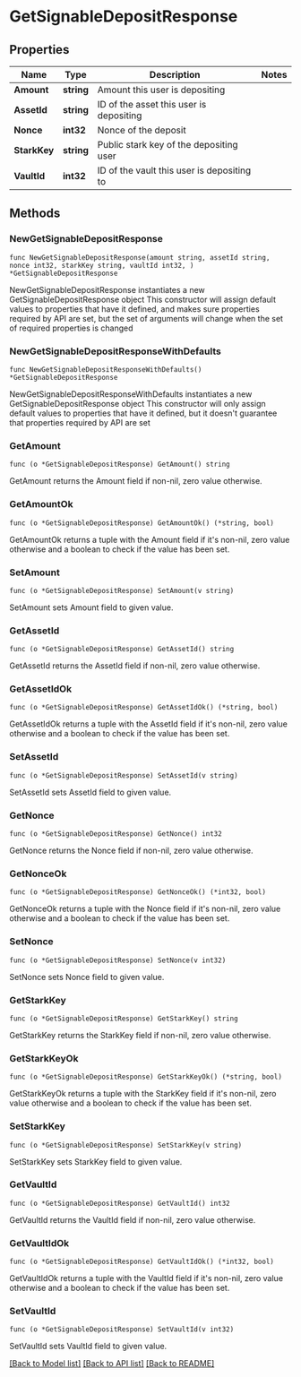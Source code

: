 # GetSignableDepositResponse

## Properties

Name | Type | Description | Notes
------------ | ------------- | ------------- | -------------
**Amount** | **string** | Amount this user is depositing | 
**AssetId** | **string** | ID of the asset this user is depositing | 
**Nonce** | **int32** | Nonce of the deposit | 
**StarkKey** | **string** | Public stark key of the depositing user | 
**VaultId** | **int32** | ID of the vault this user is depositing to | 

## Methods

### NewGetSignableDepositResponse

`func NewGetSignableDepositResponse(amount string, assetId string, nonce int32, starkKey string, vaultId int32, ) *GetSignableDepositResponse`

NewGetSignableDepositResponse instantiates a new GetSignableDepositResponse object
This constructor will assign default values to properties that have it defined,
and makes sure properties required by API are set, but the set of arguments
will change when the set of required properties is changed

### NewGetSignableDepositResponseWithDefaults

`func NewGetSignableDepositResponseWithDefaults() *GetSignableDepositResponse`

NewGetSignableDepositResponseWithDefaults instantiates a new GetSignableDepositResponse object
This constructor will only assign default values to properties that have it defined,
but it doesn't guarantee that properties required by API are set

### GetAmount

`func (o *GetSignableDepositResponse) GetAmount() string`

GetAmount returns the Amount field if non-nil, zero value otherwise.

### GetAmountOk

`func (o *GetSignableDepositResponse) GetAmountOk() (*string, bool)`

GetAmountOk returns a tuple with the Amount field if it's non-nil, zero value otherwise
and a boolean to check if the value has been set.

### SetAmount

`func (o *GetSignableDepositResponse) SetAmount(v string)`

SetAmount sets Amount field to given value.


### GetAssetId

`func (o *GetSignableDepositResponse) GetAssetId() string`

GetAssetId returns the AssetId field if non-nil, zero value otherwise.

### GetAssetIdOk

`func (o *GetSignableDepositResponse) GetAssetIdOk() (*string, bool)`

GetAssetIdOk returns a tuple with the AssetId field if it's non-nil, zero value otherwise
and a boolean to check if the value has been set.

### SetAssetId

`func (o *GetSignableDepositResponse) SetAssetId(v string)`

SetAssetId sets AssetId field to given value.


### GetNonce

`func (o *GetSignableDepositResponse) GetNonce() int32`

GetNonce returns the Nonce field if non-nil, zero value otherwise.

### GetNonceOk

`func (o *GetSignableDepositResponse) GetNonceOk() (*int32, bool)`

GetNonceOk returns a tuple with the Nonce field if it's non-nil, zero value otherwise
and a boolean to check if the value has been set.

### SetNonce

`func (o *GetSignableDepositResponse) SetNonce(v int32)`

SetNonce sets Nonce field to given value.


### GetStarkKey

`func (o *GetSignableDepositResponse) GetStarkKey() string`

GetStarkKey returns the StarkKey field if non-nil, zero value otherwise.

### GetStarkKeyOk

`func (o *GetSignableDepositResponse) GetStarkKeyOk() (*string, bool)`

GetStarkKeyOk returns a tuple with the StarkKey field if it's non-nil, zero value otherwise
and a boolean to check if the value has been set.

### SetStarkKey

`func (o *GetSignableDepositResponse) SetStarkKey(v string)`

SetStarkKey sets StarkKey field to given value.


### GetVaultId

`func (o *GetSignableDepositResponse) GetVaultId() int32`

GetVaultId returns the VaultId field if non-nil, zero value otherwise.

### GetVaultIdOk

`func (o *GetSignableDepositResponse) GetVaultIdOk() (*int32, bool)`

GetVaultIdOk returns a tuple with the VaultId field if it's non-nil, zero value otherwise
and a boolean to check if the value has been set.

### SetVaultId

`func (o *GetSignableDepositResponse) SetVaultId(v int32)`

SetVaultId sets VaultId field to given value.



[[Back to Model list]](../README.md#documentation-for-models) [[Back to API list]](../README.md#documentation-for-api-endpoints) [[Back to README]](../README.md)


